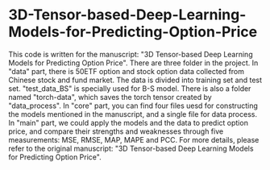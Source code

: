 # 3D-Tensor-based-Deep-Learning-Models-for-Predicting-Option-Price
This code is written for the manuscript: "3D Tensor-based Deep Learning Models for Predicting Option Price". 
There are three folder in the project. In "data" part, there is 50ETF option and stock option data collected from Chinese stock and fund market. The data is divided into training set and test set. "test_data_BS" is specially used for B-S model. There is also a folder named "torch-data", which saves the torch tensor created by "data_process".
In "core" part, you can find four files uesd for constructing the models mentioned in the manuscript, and a single file for data process.
In "main" part, we could apply the models and the data to predict option price, and compare their strengths and weaknesses through five measurements: MSE, RMSE, MAP, MAPE and PCC.
For more details, please refer to the original manuscript: "3D Tensor-based Deep Learning Models for Predicting Option Price".
